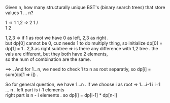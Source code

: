 Given n, how many structurally unique BST's (binary search trees) that store values 1 ... n?  

1 => 1
1,2 => 
  2   1
 /      \
1         2
   
1,2,3 => if 1 as root we have 0 as left, 2,3 as right .   
but dp[0] cannot be 0, cuz needs 1 to do multiply thing, so initialize dp[0] = dp[1] = 1 . 
2,3 as right subtree => is there any difference with 1,2 tree . the vals are different, but they both have 2 elements,  
so the num of combination are the same.  

==> . And for 1...n, we need to check 1 to n as root separatly, so dp[i] = sum(dp[1 => i]) . 


So for general question, we have 1...n . 
if we choose i as root => 1....i-1 i i+1 ... n . 
left part is i-1 elements  
right part is n - i elements . 
so dp[i] = dp[i-1] * dp[n-i] 



